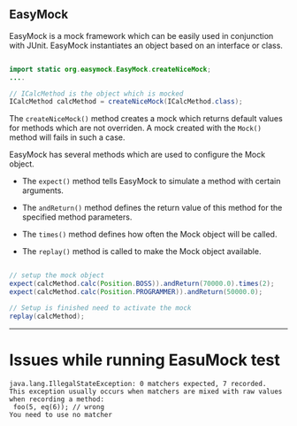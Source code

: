 EasyMock
---

EasyMock is a mock framework which can be easily used in conjunction with JUnit. EasyMock instantiates an object based on an interface or class.

```java

import static org.easymock.EasyMock.createNiceMock;
....

// ICalcMethod is the object which is mocked
ICalcMethod calcMethod = createNiceMock(ICalcMethod.class);
```

The `createNiceMock()` method creates a mock which returns default values for methods which are not overriden. A mock created with the `Mock()` method will fails in such a case.

EasyMock has several methods which are used to configure the Mock object. 

- The `expect()` method tells EasyMock to simulate a method with certain arguments. 

- The `andReturn()` method defines the return value of this method for the specified method parameters. 

- The `times()` method defines how often the Mock object will be called.

- The `replay()` method is called to make the Mock object available.

```java

// setup the mock object
expect(calcMethod.calc(Position.BOSS)).andReturn(70000.0).times(2);
expect(calcMethod.calc(Position.PROGRAMMER)).andReturn(50000.0);

// Setup is finished need to activate the mock
replay(calcMethod);

```

---

# Issues while running EasuMock test

```
java.lang.IllegalStateException: 0 matchers expected, 7 recorded.
This exception usually occurs when matchers are mixed with raw values when recording a method:
 foo(5, eq(6)); // wrong
You need to use no matcher
```


